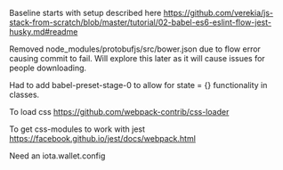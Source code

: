 
Baseline starts with setup described here
https://github.com/verekia/js-stack-from-scratch/blob/master/tutorial/02-babel-es6-eslint-flow-jest-husky.md#readme


Removed node_modules/protobufjs/src/bower.json due to flow error causing commit to fail. Will explore this later as it will cause issues for people downloading.

Had to add babel-preset-stage-0 to allow for state = {} functionality in classes.

To load css
https://github.com/webpack-contrib/css-loader

To get css-modules to work with jest
https://facebook.github.io/jest/docs/webpack.html

Need an iota.wallet.config
